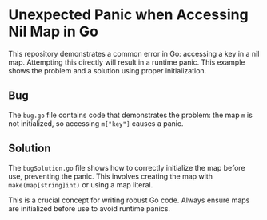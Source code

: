 # Unexpected Panic when Accessing Nil Map in Go

This repository demonstrates a common error in Go: accessing a key in a nil map.  Attempting this directly will result in a runtime panic.  This example shows the problem and a solution using proper initialization.

## Bug

The `bug.go` file contains code that demonstrates the problem:  the map `m` is not initialized, so accessing `m["key"]` causes a panic.

## Solution

The `bugSolution.go` file shows how to correctly initialize the map before use, preventing the panic.  This involves creating the map with `make(map[string]int)` or using a map literal.

This is a crucial concept for writing robust Go code.  Always ensure maps are initialized before use to avoid runtime panics.